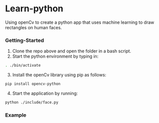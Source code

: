 # Learn-python
Using openCv to create a python app that uses machine learning to draw rectangles on human faces.  

### Getting-Started
1. Clone the repo above and open the folder in a bash script.  
2. Start the python environment by typing in: 
```bash
. ./bin/activate
```
3. Install the openCv library using pip as follows:
```bash
pip install opencv-python
```
4. Start the application by running: 
```bash
python ./include/face.py
```

### Example
